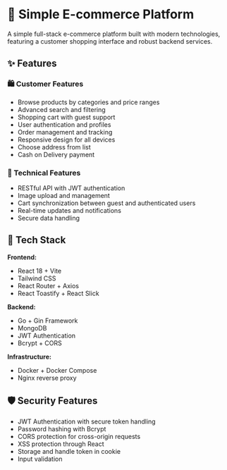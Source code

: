 # 🛒 Simple E-commerce Platform

A simple full-stack e-commerce platform built with modern technologies, featuring a customer shopping interface and robust backend services.

## ✨ Features

### 🛍️ Customer Features
- Browse products by categories and price ranges
- Advanced search and filtering
- Shopping cart with guest support
- User authentication and profiles
- Order management and tracking
- Responsive design for all devices
- Choose address from list <Vietnamese> 
- Cash on Delivery payment

### 🔧 Technical Features
- RESTful API with JWT authentication
- Image upload and management
- Cart synchronization between guest and authenticated users
- Real-time updates and notifications
- Secure data handling

## 🚀 Tech Stack

**Frontend:**
- React 18 + Vite
- Tailwind CSS
- React Router + Axios
- React Toastify + React Slick

**Backend:**
- Go + Gin Framework
- MongoDB
- JWT Authentication
- Bcrypt + CORS

**Infrastructure:**
- Docker + Docker Compose
- Nginx reverse proxy

## 🛡️ Security Features

- JWT Authentication with secure token handling
- Password hashing with Bcrypt
- CORS protection for cross-origin requests
- XSS protection through React
- Storage and handle token in cookie
- Input validation